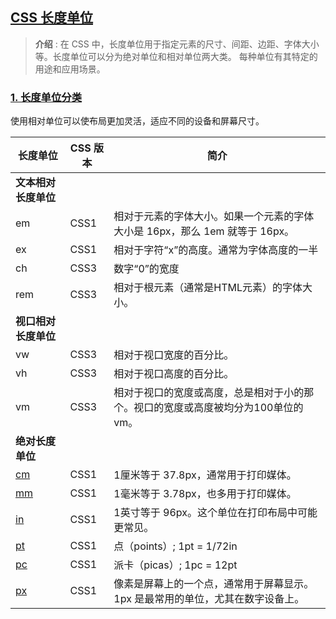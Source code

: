 ## [CSS 长度单位](#)
> **介绍** : 在 CSS 中，长度单位用于指定元素的尺寸、间距、边距、字体大小等。长度单位可以分为绝对单位和相对单位两大类。
> 每种单位有其特定的用途和应用场景。


### [1. 长度单位分类](#)
使用相对单位可以使布局更加灵活，适应不同的设备和屏幕尺寸。

|  长度单位                | CSS 版本 | 简介                                            |
|----------------------------------------|---------------------|-----------------------------------------------|
| **文本相对长度单位** |                     |                                               |
| em                            | CSS1                | 相对于元素的字体大小。如果一个元素的字体大小是 16px，那么 1em 就等于 16px。 |
| ex                            | CSS1                | 相对于字符“x”的高度。通常为字体高度的一半                        |
| ch  | CSS3                | 数字“0”的宽度                                      |
| rem| CSS3                | 相对于根元素（通常是HTML元素）的字体大小。                       |
| **视口相对长度单位** |                     |                                               |
| vw  | CSS3                | 相对于视口宽度的百分比。                                  |
| vh | CSS3                | 相对于视口高度的百分比。                                  |
| vm| CSS3                | 相对于视口的宽度或高度，总是相对于小的那个。视口的宽度或高度被均分为100单位的vm。 |
| **绝对长度单位**   |                     |                                               |
| [cm](cm.htm)                            | CSS1                | 1厘米等于 37.8px，通常用于打印媒体。                        |
| [mm](mm.htm)                            | CSS1                | 1毫米等于 3.78px，也多用于打印媒体。                        |
| [in](in.htm)                            | CSS1                | 1英寸等于 96px。这个单位在打印布局中可能更常见。                   |
| [pt](in.htm)                            | CSS1                | 点（points）; 1pt = 1/72in                       |
| [pc](in.htm)                            | CSS1                | 派卡（picas）; 1pc = 12pt                         |
| [px](px.htm)                            | CSS1                | 像素是屏幕上的一个点，通常用于屏幕显示。1px 是最常用的单位，尤其在数字设备上。     |